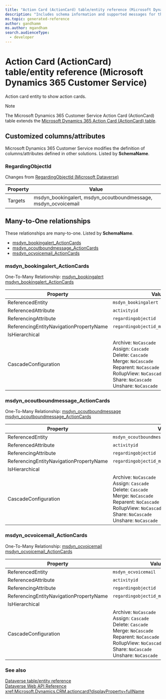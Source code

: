 ```yaml
---
title: "Action Card (ActionCard) table/entity reference (Microsoft Dynamics 365 Customer Service)"
description: "Includes schema information and supported messages for the Action Card (ActionCard) table/entity with Microsoft Dynamics 365 Customer Service."
ms.topic: generated-reference
author: gandhamm
ms.author: mgandham
search.audienceType: 
  - developer
---
```


# Action Card (ActionCard) table/entity reference (Microsoft Dynamics 365 Customer Service)

Action card entity to show action cards.

> [!NOTE]
> The Microsoft Dynamics 365 Customer Service Action Card (ActionCard) table extends the [Microsoft Dynamics 365 Action Card (ActionCard) table](/dynamics365/developer/reference/entities/actioncard).



## Customized columns/attributes

Microsoft Dynamics 365 Customer Service modifies the definition of columns/attributes defined in other solutions. Listed by **SchemaName**.

### <a name="BKMK_RegardingObjectId"></a> RegardingObjectId

Changes from [RegardingObjectId (Microsoft Dataverse)](/power-apps/developer/data-platform/reference/entities/actioncard#BKMK_RegardingObjectId)

|Property|Value|
|---|---|
|Targets|msdyn_bookingalert, msdyn_ocoutboundmessage, msdyn_ocvoicemail|


## Many-to-One relationships

These relationships are many-to-one. Listed by **SchemaName**.

- [msdyn_bookingalert_ActionCards](#BKMK_msdyn_bookingalert_ActionCards)
- [msdyn_ocoutboundmessage_ActionCards](#BKMK_msdyn_ocoutboundmessage_ActionCards)
- [msdyn_ocvoicemail_ActionCards](#BKMK_msdyn_ocvoicemail_ActionCards)

### <a name="BKMK_msdyn_bookingalert_ActionCards"></a> msdyn_bookingalert_ActionCards

One-To-Many Relationship: [msdyn_bookingalert msdyn_bookingalert_ActionCards](msdyn_bookingalert.md#BKMK_msdyn_bookingalert_ActionCards)

|Property|Value|
|---|---|
|ReferencedEntity|`msdyn_bookingalert`|
|ReferencedAttribute|`activityid`|
|ReferencingAttribute|`regardingobjectid`|
|ReferencingEntityNavigationPropertyName|`regardingobjectid_msdyn_bookingalert`|
|IsHierarchical||
|CascadeConfiguration|Archive: `NoCascade`<br />Assign: `Cascade`<br />Delete: `Cascade`<br />Merge: `NoCascade`<br />Reparent: `NoCascade`<br />RollupView: `NoCascade`<br />Share: `NoCascade`<br />Unshare: `NoCascade`|

### <a name="BKMK_msdyn_ocoutboundmessage_ActionCards"></a> msdyn_ocoutboundmessage_ActionCards

One-To-Many Relationship: [msdyn_ocoutboundmessage msdyn_ocoutboundmessage_ActionCards](msdyn_ocoutboundmessage.md#BKMK_msdyn_ocoutboundmessage_ActionCards)

|Property|Value|
|---|---|
|ReferencedEntity|`msdyn_ocoutboundmessage`|
|ReferencedAttribute|`activityid`|
|ReferencingAttribute|`regardingobjectid`|
|ReferencingEntityNavigationPropertyName|`regardingobjectid_msdyn_ocoutboundmessage`|
|IsHierarchical||
|CascadeConfiguration|Archive: `NoCascade`<br />Assign: `Cascade`<br />Delete: `Cascade`<br />Merge: `NoCascade`<br />Reparent: `NoCascade`<br />RollupView: `NoCascade`<br />Share: `NoCascade`<br />Unshare: `NoCascade`|

### <a name="BKMK_msdyn_ocvoicemail_ActionCards"></a> msdyn_ocvoicemail_ActionCards

One-To-Many Relationship: [msdyn_ocvoicemail msdyn_ocvoicemail_ActionCards](msdyn_ocvoicemail.md#BKMK_msdyn_ocvoicemail_ActionCards)

|Property|Value|
|---|---|
|ReferencedEntity|`msdyn_ocvoicemail`|
|ReferencedAttribute|`activityid`|
|ReferencingAttribute|`regardingobjectid`|
|ReferencingEntityNavigationPropertyName|`regardingobjectid_msdyn_ocvoicemail`|
|IsHierarchical||
|CascadeConfiguration|Archive: `NoCascade`<br />Assign: `Cascade`<br />Delete: `Cascade`<br />Merge: `NoCascade`<br />Reparent: `NoCascade`<br />RollupView: `NoCascade`<br />Share: `NoCascade`<br />Unshare: `NoCascade`|



### See also

[Dataverse table/entity reference](/power-apps/developer/data-platform/reference/about-entity-reference)  
[Dataverse Web API Reference](/power-apps/developer/data-platform/webapi/reference/about)   
<xref:Microsoft.Dynamics.CRM.actioncard?displayProperty=fullName>
